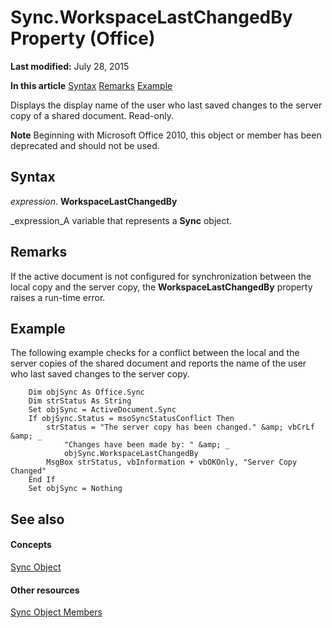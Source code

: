 
# Sync.WorkspaceLastChangedBy Property (Office)

 **Last modified:** July 28, 2015

 **In this article**
 [Syntax](#sectionSection1)
 [Remarks](#sectionSection2)
 [Example](#sectionSection3)


Displays the display name of the user who last saved changes to the server copy of a shared document. Read-only.


 **Note**  Beginning with Microsoft Office 2010, this object or member has been deprecated and should not be used.


## Syntax
<a name="sectionSection1"> </a>

 _expression_. **WorkspaceLastChangedBy**

 _expression_A variable that represents a  **Sync** object.


## Remarks
<a name="sectionSection2"> </a>

If the active document is not configured for synchronization between the local copy and the server copy, the  **WorkspaceLastChangedBy** property raises a run-time error.


## Example
<a name="sectionSection3"> </a>

The following example checks for a conflict between the local and the server copies of the shared document and reports the name of the user who last saved changes to the server copy.


```
    Dim objSync As Office.Sync 
    Dim strStatus As String 
    Set objSync = ActiveDocument.Sync 
    If objSync.Status = msoSyncStatusConflict Then 
        strStatus = "The server copy has been changed." &amp; vbCrLf &amp; _ 
            "Changes have been made by: " &amp; _ 
            objSync.WorkspaceLastChangedBy 
        MsgBox strStatus, vbInformation + vbOKOnly, "Server Copy Changed" 
    End If 
    Set objSync = Nothing 

```


## See also
<a name="sectionSection3"> </a>


#### Concepts


 [Sync Object](1cb049a0-a803-969a-7923-15ddb8da8f3b.md)
#### Other resources


 [Sync Object Members](748726bd-83de-425a-5af8-177c34e3a013.md)
